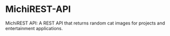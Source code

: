 # MichiREST-API
MichiREST API: A REST API that returns random cat images for projects and entertainment applications.
